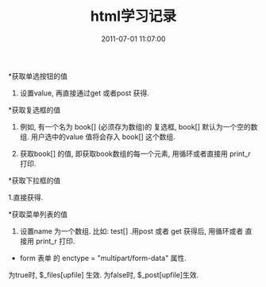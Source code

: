 ﻿---
layout: post
title: html学习记录
date: 2011-07-01 11:07:00
category: blog
description: html学习记录
---

*获取单选按钮的值

1. 设置value, 再直接通过get 或者post 获得.



*获取复选框的值

1. 例如, 有一个名为 book[] (必须存为数组)的 复选框, book[] 默认为一个空的数组. 用户选中的value 值将会存入 book[] 这个数组.

2. 获取book[] 的值, 即获取book数组的每一个元素, 用循环或者直接用 print_r 打印. 



*获取下拉框的值

1.直接获得.



*获取菜单列表的值

1. 设置name 为一个数组. 比如: test[] .用post 或者 get 获得后, 用循环或者 直接用 print_r 打印.



* form 表单 的 enctype = "multipart/form-data" 属性. 

为true时, $_files[upfile] 生效. 为false时, $_post[upfile]生效.